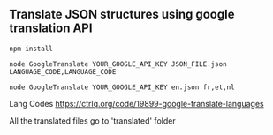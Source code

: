

## Translate JSON structures using google translation API

`npm install`

`node GoogleTranslate YOUR_GOOGLE_API_KEY JSON_FILE.json LANGUAGE_CODE,LANGUAGE_CODE`


`node GoogleTranslate YOUR_GOOGLE_API_KEY en.json fr,et,nl`

Lang Codes https://ctrlq.org/code/19899-google-translate-languages

All the translated files go to 'translated' folder 